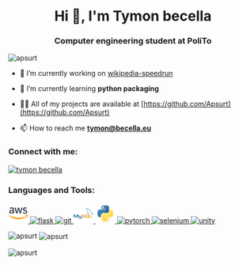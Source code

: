 <h1 align="center">Hi 👋, I'm Tymon becella</h1>
<h3 align="center">Computer engineering student at PoliTo</h3>

<p align="left"> <img src="https://komarev.com/ghpvc/?username=apsurt&label=Profile%20views&color=0e75b6&style=flat" alt="apsurt" /> </p>

- 🔭 I’m currently working on [wikipedia-speedrun](https://github.com/Apsurt/wikipedia-speedrun)

- 🌱 I’m currently learning **python packaging**

- 👨‍💻 All of my projects are available at [https://github.com/Apsurt](https://github.com/Apsurt)

- 📫 How to reach me **tymon@becella.eu**

<h3 align="left">Connect with me:</h3>
<p align="left">
<a href="https://linkedin.com/in/tymon becella" target="blank"><img align="center" src="https://raw.githubusercontent.com/rahuldkjain/github-profile-readme-generator/master/src/images/icons/Social/linked-in-alt.svg" alt="tymon becella" height="30" width="40" /></a>
</p>

<h3 align="left">Languages and Tools:</h3>
<p align="left"> <a href="https://aws.amazon.com" target="_blank" rel="noreferrer"> <img src="https://raw.githubusercontent.com/devicons/devicon/master/icons/amazonwebservices/amazonwebservices-original-wordmark.svg" alt="aws" width="40" height="40"/> </a> <a href="https://flask.palletsprojects.com/" target="_blank" rel="noreferrer"> <img src="https://www.vectorlogo.zone/logos/pocoo_flask/pocoo_flask-icon.svg" alt="flask" width="40" height="40"/> </a> <a href="https://git-scm.com/" target="_blank" rel="noreferrer"> <img src="https://www.vectorlogo.zone/logos/git-scm/git-scm-icon.svg" alt="git" width="40" height="40"/> </a> <a href="https://www.mysql.com/" target="_blank" rel="noreferrer"> <img src="https://raw.githubusercontent.com/devicons/devicon/master/icons/mysql/mysql-original-wordmark.svg" alt="mysql" width="40" height="40"/> </a> <a href="https://www.python.org" target="_blank" rel="noreferrer"> <img src="https://raw.githubusercontent.com/devicons/devicon/master/icons/python/python-original.svg" alt="python" width="40" height="40"/> </a> <a href="https://pytorch.org/" target="_blank" rel="noreferrer"> <img src="https://www.vectorlogo.zone/logos/pytorch/pytorch-icon.svg" alt="pytorch" width="40" height="40"/> </a> <a href="https://www.selenium.dev" target="_blank" rel="noreferrer"> <img src="https://raw.githubusercontent.com/detain/svg-logos/780f25886640cef088af994181646db2f6b1a3f8/svg/selenium-logo.svg" alt="selenium" width="40" height="40"/> </a> <a href="https://unity.com/" target="_blank" rel="noreferrer"> <img src="https://www.vectorlogo.zone/logos/unity3d/unity3d-icon.svg" alt="unity" width="40" height="40"/> </a> </p>

<p><img align="left" src="https://github-readme-stats.vercel.app/api/top-langs?username=apsurt&show_icons=true&locale=en&layout=compact" alt="apsurt" /></p>

<p>&nbsp;<img align="center" src="https://github-readme-stats.vercel.app/api?username=apsurt&show_icons=true&locale=en" alt="apsurt" /></p>

<p><img align="center" src="https://github-readme-streak-stats.herokuapp.com/?user=apsurt&" alt="apsurt" /></p>
